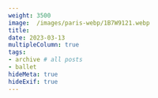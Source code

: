 ```yaml
---
weight: 3500
image:  /images/paris-webp/1B7W9121.webp
title:
date: 2023-03-13
multipleColumn: true
tags:
- archive # all posts
- ballet
hideMeta: true
hideExif: true
---
```

